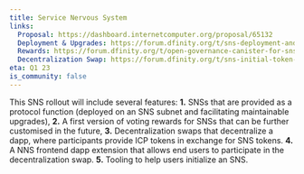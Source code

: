 ```yaml
---
title: Service Nervous System
links:
  Proposal: https://dashboard.internetcomputer.org/proposal/65132
  Deployment & Upgrades: https://forum.dfinity.org/t/sns-deployment-and-upgrades-design-proposal/10816
  Rewards: https://forum.dfinity.org/t/open-governance-canister-for-sns-design-proposal/10224/36
  Decentralization Swap: https://forum.dfinity.org/t/sns-initial-token-swap/13591
eta: Q1 23
is_community: false
---
```


This SNS rollout will include several features: **1.** SNSs that are provided as a protocol function (deployed on an SNS subnet and facilitating maintainable upgrades), **2.** A first version of voting rewards for SNSs that can be further customised in the future, **3.** Decentralization swaps that decentralize a dapp, where participants provide ICP tokens in exchange for SNS tokens. **4.** A NNS frontend dapp extension that allows end users to participate in the decentralization swap. **5.** Tooling to help users initialize an SNS.

